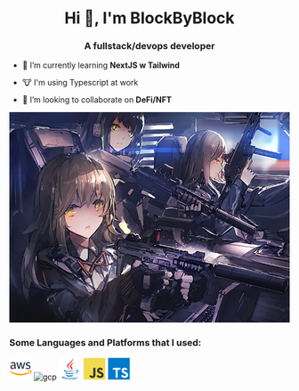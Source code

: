 <h1 align="center">Hi 👋, I'm BlockByBlock</h1>
<h3 align="center">A fullstack/devops developer</h3>

- 🌱 I’m currently learning **NextJS w Tailwind**

- 🐮 I'm using Typescript at work

- 👯 I’m looking to collaborate on **DeFi/NFT**

![](https://raw.githubusercontent.com/BlockByBlock/BlockByBlock/main/BlockByBlock800600.jpg)


<h3 align="left">Some Languages and Platforms that I used:</h3>
<p align="left"> <a href="https://aws.amazon.com" target="_blank" rel="noreferrer">
<img src="https://raw.githubusercontent.com/devicons/devicon/master/icons/amazonwebservices/amazonwebservices-original-wordmark.svg" alt="aws" width="40" height="40"/></a>
<img src="https://www.vectorlogo.zone/logos/google_cloud/google_cloud-icon.svg" alt="gcp" width="40" height="40"/>
<img src="https://raw.githubusercontent.com/devicons/devicon/master/icons/java/java-original.svg" alt="java" width="40" height="40"/>
<img src="https://raw.githubusercontent.com/devicons/devicon/master/icons/javascript/javascript-original.svg" alt="javascript" width="40" height="40"/>
<img src="https://raw.githubusercontent.com/devicons/devicon/master/icons/typescript/typescript-original.svg" alt="typescript" width="40" height="40"/>
</p>
